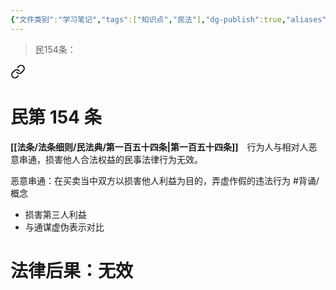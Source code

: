 ```yaml
---
{"文件类别":"学习笔记","tags":["知识点","民法"],"dg-publish":true,"aliases":["恶意通谋行为"],"permalink":"/学习笔记studyup/民法总论/恶意串通/","dgPassFrontmatter":true,"created":"2024-10-27T22:39:10.964+08:00","updated":"2024-11-18T10:34:02.031+08:00"}
---
```


>民154条：
<div class="transclusion internal-embed is-loaded"><a class="markdown-embed-link" href="/////#t154" aria-label="Open link"><svg xmlns="http://www.w3.org/2000/svg" width="24" height="24" viewBox="0 0 24 24" fill="none" stroke="currentColor" stroke-width="2" stroke-linecap="round" stroke-linejoin="round" class="svg-icon lucide-link"><path d="M10 13a5 5 0 0 0 7.54.54l3-3a5 5 0 0 0-7.07-7.07l-1.72 1.71"></path><path d="M14 11a5 5 0 0 0-7.54-.54l-3 3a5 5 0 0 0 7.07 7.07l1.71-1.71"></path></svg></a><div class="markdown-embed">

<div class="markdown-embed-title">

# 民第 154 条

</div>


**[[法条/法条细则/民法典/第一百五十四条\|第一百五十四条]]**　行为人与相对人恶意串通，损害他人合法权益的民事法律行为无效。 

</div></div>


恶意串通：在买卖当中双方以损害他人利益为目的，弄虚作假的违法行为 #背诵/概念 
- 损害第三人利益
- 与通谋虚伪表示对比
# 法律后果：无效